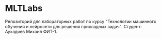 # MLTLabs
Репозиторий для лабораторных работ по курсу "Технологии машинного обучения и нейросети для решения прикладных задач".
Студент: Аухадиев Михаил ФИТ-1.
